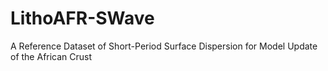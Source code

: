 # LithoAFR-SWave
A Reference Dataset of Short-Period Surface Dispersion for Model Update of the African Crust 
